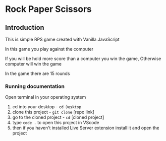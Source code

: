 # Rock Paper Scissors

## Introduction

This is simple RPS game created with Vanilla JavaScript

In this game you play against the computer

If you will be hold more score than a computer you win the game,
Otherwise computer will win the game

In the game there are 15 rounds

### Running documentation

Open terminal in your operating system

1) cd into your desktop - `cd Desktop`
2) clone this project - `git clone` [repo link]
3) go to the cloned project - `cd` [cloned project]
4) type `code .` to open this project in VScode
5) then if you haven't installed Live Server extension install it and open the project
